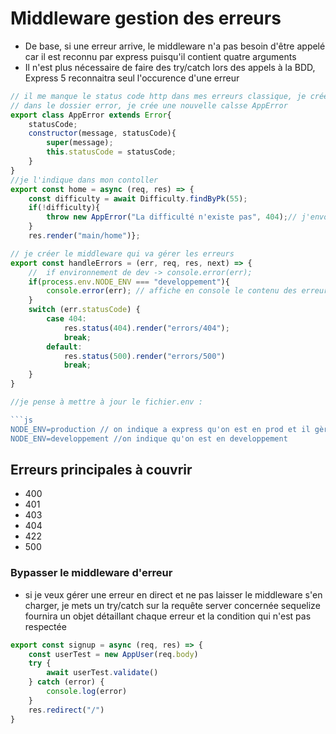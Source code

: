 # Middleware gestion des erreurs

- De base, si une erreur arrive, le middleware n'a pas besoin d'être appelé car il est reconnu par express puisqu'il contient quatre arguments
- Il n'est plus nécessaire de faire des try/catch lors des appels à la BDD, Express 5 reconnaitra seul l'occurence d'une erreur

```js
// il me manque le status code http dans mes erreurs classique, je crée donc une nouvelle classe qui étends de la classe de base avec les statusCode en +
// dans le dossier error, je crée une nouvelle calsse AppError
export class AppError extends Error{
    statusCode;
    constructor(message, statusCode){
        super(message);
        this.statusCode = statusCode;
    }
}
//je l'indique dans mon contoller
export const home = async (req, res) => {
    const difficulty = await Difficulty.findByPk(55);
    if(!difficulty){
        throw new AppError("La difficulté n'existe pas", 404);// j'envoie l'erreur et le code errur à mon middleware d'erreur
    }
    res.render("main/home")};

// je créer le middleware qui va gérer les erreurs
export const handleErrors = (err, req, res, next) => {
    //  if environnement de dev -> console.error(err);
    if(process.env.NODE_ENV === "developpement"){
        console.error(err); // affiche en console le contenu des erreurs : 
    }
    switch (err.statusCode) {
        case 404:
            res.status(404).render("errors/404");
            break;
        default:
            res.status(500).render("errors/500")
            break;
    }
}

//je pense à mettre à jour le fichier.env : 

```js
NODE_ENV=production // on indique a express qu'on est en prod et il gèrte différement le site (mise en cache des views, du CSS...)
NODE_ENV=developpement //on indique qu'on est en developpement
```

## Erreurs principales à couvrir

- 400
- 401
- 403
- 404
- 422
- 500

### Bypasser le middleware d'erreur

- si je veux gérer une erreur en direct et ne pas laisser le middleware s'en charger, je mets un try/catch sur la requête server concernée sequelize fournira un objet détaillant chaque erreur et la condition qui n'est pas respectée

```js
export const signup = async (req, res) => {
    const userTest = new AppUser(req.body)
    try {
        await userTest.validate()
    } catch (error) {
        console.log(error)
    }
    res.redirect("/")
}
```
